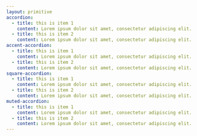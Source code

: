 ```yaml
---
layout: primitive
accordion: 
  - title: this is item 1
    content: Lorem ipsum dolor sit amet, consectetur adipiscing elit. 
  - title: this is item 2
    content: Lorem ipsum dolor sit amet, consectetur adipiscing elit.
accent-accordion: 
  - title: this is item 1
    content: Lorem ipsum dolor sit amet, consectetur adipiscing elit. 
  - title: this is item 2
    content: Lorem ipsum dolor sit amet, consectetur adipiscing elit.
square-accordion: 
  - title: this is item 1
    content: Lorem ipsum dolor sit amet, consectetur adipiscing elit. 
  - title: this is item 2
    content: Lorem ipsum dolor sit amet, consectetur adipiscing elit.
muted-accordion: 
  - title: this is item 1
    content: Lorem ipsum dolor sit amet, consectetur adipiscing elit. 
  - title: this is item 2
    content: Lorem ipsum dolor sit amet, consectetur adipiscing elit.
---
```

